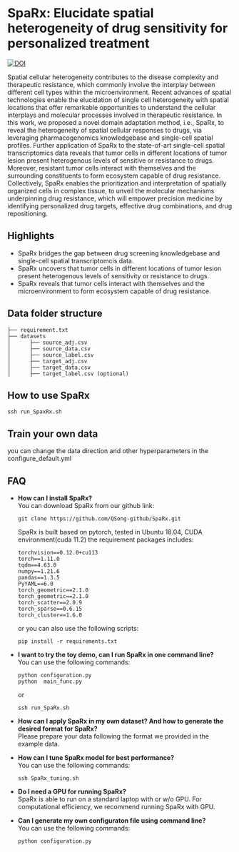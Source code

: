 # SpaRx: Elucidate spatial heterogeneity of drug sensitivity for personalized treatment

[![DOI](https://zenodo.org/badge/611370637.svg)](https://zenodo.org/badge/latestdoi/611370637)

Spatial cellular heterogeneity contributes to the disease complexity and therapeutic resistance, which commonly involve the interplay between different cell types within the microenvironment. Recent advances of spatial technologies enable the elucidation of single cell heterogeneity with spatial locations that offer remarkable opportunities to understand the cellular interplays and molecular processes involved in therapeutic resistance. In this work, we proposed a novel domain adaptation method, i.e., SpaRx, to reveal the heterogeneity of spatial cellular responses to drugs, via leveraging pharmacogenomics knowledgebase and single-cell spatial profiles. Further application of SpaRx to the state-of-art single-cell spatial transcriptomics data reveals that tumor cells in different locations of tumor lesion present heterogenous levels of sensitive or resistance to drugs. Moreover, resistant tumor cells interact with themselves and the surrounding constituents to form ecosystem capable of drug resistance. Collectively, SpaRx enables the prioritization and interpretation of spatially organized cells in complex tissue, to unveil the molecular mechanisms underpinning drug resistance, which will empower precision medicine by identifying personalized drug targets, effective drug combinations, and drug repositioning.


## Highlights
* SpaRx bridges the gap between drug screening knowledgebase and single-cell spatial transcriptomcis data.
* SpaRx uncovers that tumor cells in different locations of tumor lesion present heterogenous levels of sensitivity or resistance to drugs.
* SpaRx reveals that tumor cells interact with themselves and the microenvironment to form ecosystem capable of drug resistance.


## Data folder structure
```
├── requirement.txt
├── datasets
│      ├── source_adj.csv
│      ├── source_data.csv
│      ├── source_label.csv
│      ├── target_adj.csv
│      ├── target_data.csv
│      ├── target_label.csv (optional)
```
## How to use SpaRx

```
ssh run_SpaxRx.sh
```

## Train your own data
you can change the data direction and other hyperparameters in the configure_default.yml

## FAQ
* __How can I install SpaRx?__       
You can download SpaRx from our github link:
  ```
  git clone https://github.com/QSong-github/SpaRx.git
  ```
  SpaRx is built based on pytorch, tested in Ubuntu 18.04, CUDA environment(cuda 11.2)
  the requirement packages includes:
  ```
  torchvision==0.12.0+cu113
  torch==1.11.0
  tqdm==4.63.0
  numpy==1.21.6
  pandas==1.3.5
  PyYAML==6.0
  torch_geometric==2.1.0
  torch_geometric==2.1.0
  torch_scatter==2.0.9
  torch_sparse==0.6.15
  torch_cluster==1.6.0
  ```
  or you can also use the following scripts:
  ```
  pip install -r requirements.txt
  ```
* __I want to try the toy demo, can I run SpaRx in one command line?__    
  You can use the following commands:
  ```
  python configuration.py 
  python  main_func.py
  ```
  or 
  ```
  ssh run_SpaRx.sh
  ```
* __How can I apply SpaRx in my own dataset? And how to generate the desired format for SpaRx?__         
    Please prepare your data following the format we provided in the example data.

* __How can I tune SpaRx model for best performance?__         
     You can use the following commands:
    ```
    ssh SpaRx_tuning.sh
    ```

* __Do I need a GPU for running SpaRx?__    
    SpaRx is able to run on a standard laptop with or w/o GPU. For computational efficiency, we recommend running SpaRx with GPU.

* __Can I generate my own configuraton file using command line?__    
    You can use the following commands:
    ```
    python configuration.py 
    ```


